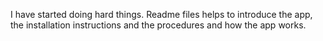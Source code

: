 I have started doing hard things.
Readme files helps to introduce the app, the installation instructions and the procedures and how the app works.
